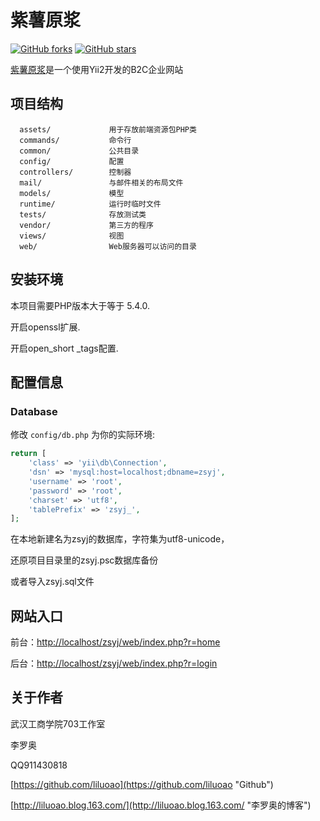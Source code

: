# 紫薯原浆 #
[![GitHub forks](https://img.shields.io/github/forks/liluoao/zsyj.svg?style=plastic)](https://github.com/liluoao/zsyj/network)
[![GitHub stars](https://img.shields.io/github/stars/liluoao/zsyj.svg?style=plastic)](https://github.com/liluoao/zsyj/stargazers)

[紫薯原浆](https://github.com/liluoao/zsyj "紫薯原浆")是一个使用Yii2开发的B2C企业网站


## 项目结构 ##


      assets/             用于存放前端资源包PHP类
      commands/           命令行
	  common/       	  公共目录
      config/             配置
      controllers/        控制器
      mail/               与邮件相关的布局文件
      models/             模型
      runtime/            运行时临时文件
      tests/              存放测试类
      vendor/             第三方的程序
      views/              视图
      web/                Web服务器可以访问的目录



## 安装环境 ##


本项目需要PHP版本大于等于 5.4.0.

开启openssl扩展.

开启open_short _tags配置.




## 配置信息 ##


### Database

修改 `config/db.php` 为你的实际环境:

```php
return [
    'class' => 'yii\db\Connection',
    'dsn' => 'mysql:host=localhost;dbname=zsyj',
    'username' => 'root',
    'password' => 'root',
    'charset' => 'utf8',
    'tablePrefix' => 'zsyj_',
];
```

在本地新建名为zsyj的数据库，字符集为utf8-unicode，

还原项目目录里的zsyj.psc数据库备份

或者导入zsyj.sql文件


## 网站入口 ##
前台：[http://localhost/zsyj/web/index.php?r=home](http://localhost/zsyj/web/index.php?r=home "http://localhost/zsyj/web/index.php?r=home")

后台：[http://localhost/zsyj/web/index.php?r=login](http://localhost/zsyj/web/index.php?r=login "http://localhost/zsyj/web/index.php?r=login")

## 关于作者 ##
武汉工商学院703工作室

李罗奥

QQ911430818

[https://github.com/liluoao](https://github.com/liluoao "Github")

[http://liluoao.blog.163.com/](http://liluoao.blog.163.com/ "李罗奥的博客")
